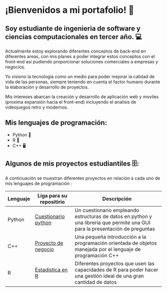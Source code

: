 # ¡Bienvenidos a mi portafolio! 📁

## Soy estudiante de ingenieria de software y ciencias computacionales en tercer año. 💻

Actualmente estoy explorando diferentes conceptos de back-end en diferentes areas, con mis planes
a poder integrar estos conceptos con el front-end así pudiendo proporcionar soluciones comerciales a
empresas y negocios. 

Yo visiono la tecnologia como un medio para poder mejorar la calidad de vida de las personas, siempre teniendo en cuenta el factor humano durante la elaboración y desarrollo de proyectos. 

Mis intereses abarcan la creación y desarrollo de aplicación web y moviles (proxima expansión hacia el front-end) incluyendo el analisis de videojuegos retro y modernos. 

## Mis lenguajes de programación: 
+ Python 🐍
+ R 🔢
+ C++ 🖥

## Algunos de mis proyectos estudiantiles 🗄️: 

A continuación se muestran diferentes proyectos en relación a cada uno de mis lenguajes de programación : 

| Lenguaje | Liga para su repositirio | Descripción |
| -------- | -------- | --------- |
| Python | [Cuestionario python](https://github.com/rafhdz/python-proyects)| Un cuestionario empleando estructuras de datos en python y una libreria que permite una GUI para la presentación de preguntas |
| C++ | [Proyecto de negocio](https://github.com/rafhdz/cpp-proyects) | Una pequeña introducción a la programación orientada de objetos manejada por el lenguaje de programación C++ |
| R | [Estadistica en R](https://github.com/rafhdz/r-proyects) | Diferentes proyectos que usen las capacidades de R para poder hacer una gestión ideal de una gran cantidad de datos |
